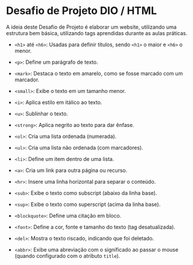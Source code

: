 # Desafio de Projeto DIO / HTML
 A ideia deste Desafio de Projeto é elaborar um website, utilizando uma estrutura bem básica, utilizando tags aprendidas durante as aulas práticas.

- `<h1>` até `<h6>`: Usadas para definir títulos, sendo `<h1>` o maior e `<h6>` o menor.
- `<p>`: Define um parágrafo de texto.
- `<mark>`: Destaca o texto em amarelo, como se fosse marcado com um marcador.
- `<small>`: Exibe o texto em um tamanho menor.
- `<i>`: Aplica estilo em itálico ao texto.
- `<u>`: Sublinhar o texto.
- `<strong>`: Aplica negrito ao texto para dar ênfase.
- `<ol>`: Cria uma lista ordenada (numerada).
- `<ul>`: Cria uma lista não ordenada (com marcadores).
- `<li>`: Define um item dentro de uma lista.
- `<a>`: Cria um link para outra página ou recurso.
- `<hr>`: Insere uma linha horizontal para separar o conteúdo.
- `<sub>`: Exibe o texto como subscript (abaixo da linha base).
- `<sup>`: Exibe o texto como superscript (acima da linha base).
- `<blockquote>`: Define uma citação em bloco.

- `<font>`: Define a cor, fonte e tamanho do texto (tag desatualizada).
- `<del>`: Mostra o texto riscado, indicando que foi deletado.
- `<abbr>`: Exibe uma abreviação com o significado ao passar o mouse (quando configurado com o atributo `title`).
